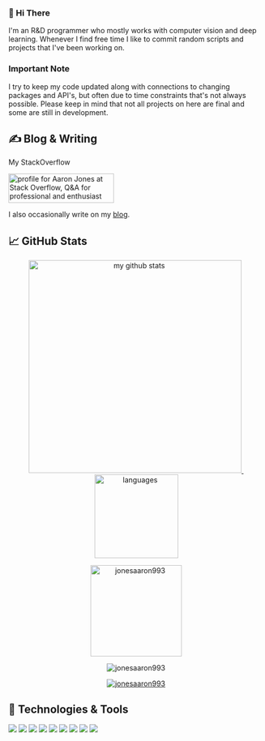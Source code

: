 ### 👋 Hi There
I'm an R&D programmer who mostly works with computer vision and deep learning. Whenever I find free time I like to commit random scripts and projects that I've been working on.

### Important Note
I try to keep my code updated along with connections to changing packages and API's, but often due to time constraints that's not always possible. Please keep in mind that not all projects on here are final and some are still in development.

## &#x270d; Blog & Writing
My StackOverflow

<a href="https://stackoverflow.com/users/13079914/aaron-jones"><img src="https://stackoverflow.com/users/flair/13079914.png?theme=clean" width="208" height="58" alt="profile for Aaron Jones at Stack Overflow, Q&amp;A for professional and enthusiast programmers" title="profile for Aaron Jones at Stack Overflow, Q&amp;A for professional and enthusiast programmers"></a>

I also occasionally write on my [blog]([https://codeaj.dev/](https://aaronsprogrammingblog.wordpress.com/)).

## &#x1f4c8; GitHub Stats
<a align="center" href="https://jonesaaron993.github.io">
<p align="center">
<img src="https://github-readme-stats.vercel.app/api?username=jonesaaron993&show_icons=true&theme=tokyonight" alt="my github stats" width="420"/>&nbsp;<img src="https://github-readme-stats.vercel.app/api/top-langs/?username=jonesaaron993&layout=compact&theme=tokyonight" alt="languages" height="165">
</p>
</a>

<p align="center"><img height="180em" src="https://github-profile-summary-cards.vercel.app/api/cards/profile-details?username=jonesaaron993&theme=github_dark" alt="jonesaaron993" align = "center"/></p>

<p align="center"><img src="https://github-readme-streak-stats.herokuapp.com/?user=jonesaaron993&theme=black-ice&hide_border=true&stroke=0000&background=0D1117&ring=e05397&fire=e05397&currStreakLabel=e05397" alt="jonesaaron993" /></p>

<p align="center"> <a href="https://github.com/jonesaaron993"><img src="https://github-profile-trophy.vercel.app/?username=jonesaaron993&margin-w=5&theme=radical" alt="jonesaaron993" /></a> </p>

## 🔧 Technologies & Tools
![](https://img.shields.io/badge/OS-Windows-informational?style=flat&logo=windows&logoColor=white&color=2bbc8a)
![](https://img.shields.io/badge/OS-Linux-informational?style=flat&logo=linux&logoColor=white&color=2bbc8a)
![](https://img.shields.io/badge/Code-Python-informational?style=flat&logo=python&logoColor=white&color=2bbc8a)
![](https://img.shields.io/badge/Code-CSharp-informational?style=flat&logo=c-sharp&logoColor=white&color=2bbc8a)
![](https://img.shields.io/badge/Code-C++-informational?style=flat&logo=c&logoColor=white&color=2bbc8a)
![](https://img.shields.io/badge/Code-Make-informational?style=flat&logo=cmake&logoColor=white&color=2bbc8a)
![](https://img.shields.io/badge/Code-EmguCV-informational?style=flat&logo=emgucv&logoColor=white&color=2bbc8a)
![](https://img.shields.io/badge/Code-OpenCV-informational?style=flat&logo=opencv&logoColor=white&color=2bbc8a)
![](https://img.shields.io/badge/Tools-Docker-informational?style=flat&logo=docker&logoColor=white&color=2bbc8a)
